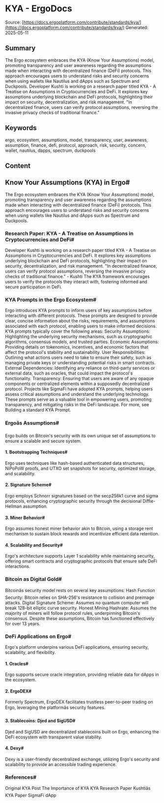 # KYA - ErgoDocs
Source: [https://docs.ergoplatform.com/contribute/standards/kya/](https://docs.ergoplatform.com/contribute/standards/kya/)
Generated: 2025-05-11

## Summary
The Ergo ecosystem embraces the KYA (Know Your Assumptions) model, promoting transparency and user awareness regarding the assumptions made when interacting with decentralized finance (DeFi) protocols. This approach encourages users to understand risks and security concerns when using wallets like Nautilus and dApps such as Spectrum and Duckpools. Developer Kushti is working on a research paper titled KYA - A Treatise on Assumptions in Cryptocurrencies and DeFi. It explores key assumptions underlying blockchain and DeFi protocols, highlighting their impact on security, decentralization, and risk management. "In decentralized finance, users can verify protocol assumptions, reversing the invasive privacy checks of traditional finance."

## Keywords
ergo, ecosystem, assumptions, model, transparency, user, awareness, assumption, finance, defi, protocol, approach, risk, security, concern, wallet, nautilus, dapps, spectrum, duckpools

## Content
## Know Your Assumptions (KYA) in Ergo#
The Ergo ecosystem embraces the KYA (Know Your Assumptions) model, promoting transparency and user awareness regarding the assumptions made when interacting with decentralized finance (DeFi) protocols. This approach encourages users to understand risks and security concerns when using wallets like Nautilus and dApps such as Spectrum and Duckpools.

### Research Paper: KYA - A Treatise on Assumptions in Cryptocurrencies and DeFi#
Developer Kushti is working on a research paper titled KYA - A Treatise on Assumptions in Cryptocurrencies and DeFi. It explores key assumptions underlying blockchain and DeFi protocols, highlighting their impact on security, decentralization, and risk management.
"In decentralized finance, users can verify protocol assumptions, reversing the invasive privacy checks of traditional finance." - Kushti
The KYA framework encourages users to verify the protocols they interact with, fostering informed and secure participation in DeFi.

### KYA Prompts in the Ergo Ecosystem#
Ergo introduces KYA prompts to inform users of key assumptions before interacting with different protocols. These prompts are designed to provide clear, concise information about the risks, requirements, and assumptions associated with each protocol, enabling users to make informed decisions.
KYA prompts typically cover the following areas:
Security Assumptions: Highlighting the underlying security mechanisms, such as cryptographic algorithms, consensus models, and trusted parties.
Economic Assumptions: Providing details on tokenomics, incentives, and economic factors that affect the protocol's stability and sustainability.
User Responsibilities: Outlining what actions users need to take to ensure their safety, such as managing private keys or understanding potential risks in smart contracts.
External Dependencies: Identifying any reliance on third-party services or external data, such as oracles, that could impact the protocol's functionality.
Transparency: Ensuring that users are aware of any opaque components or centralized elements within a supposedly decentralized protocol.
Projects like SigmaFi have adopted KYA prompts, helping users assess critical assumptions and understand the underlying technology. These prompts serve as a valuable tool in empowering users, promoting transparency, and mitigating risks in the DeFi landscape.
For more, see Building a standard KYA Prompt.

### Ergoâs Assumptions#
Ergo builds on Bitcoin's security with its own unique set of assumptions to ensure a scalable and secure system.

#### 1. Bootstrapping Techniques#
Ergo uses techniques like hash-based authenticated data structures, NiPoPoW proofs, and UTXO set snapshots for security, optimized storage, and scalability.

#### 2. Signature Scheme#
Ergo employs Schnorr signatures based on the secp256k1 curve and sigma protocols, enhancing cryptographic security through the decisional Diffie-Hellman assumption.

#### 3. Miner Behavior#
Ergo assumes honest miner behavior akin to Bitcoin, using a storage rent mechanism to sustain block rewards and incentivize efficient data retention.

#### 4. Scalability and Security#
Ergo's architecture supports Layer 1 scalability while maintaining security, offering smart contracts and cryptographic protocols that ensure safe DeFi interactions.

### Bitcoin as Digital Gold#
Bitcoinâs security model rests on several key assumptions:
Hash Function Security: Bitcoin relies on SHA-256's resistance to collision and preimage attacks.
Digital Signature Scheme: Assumes no quantum computer will break 128-bit elliptic curve security.
Honest Mining Hashrate: Assumes the majority of miners will follow protocol rules, underpinning Bitcoin's consensus.
Despite these assumptions, Bitcoin has functioned effectively for over 13 years.

### DeFi Applications on Ergo#
Ergo's platform underpins various DeFi applications, ensuring security, scalability, and flexibility.

#### 1. Oracles#
Ergo supports secure oracle integration, providing reliable data for dApps in the ecosystem.

#### 2. ErgoDEX#
Formerly Spectrum, ErgoDEX facilitates trustless peer-to-peer trading on Ergo, leveraging the platformâs security features.

#### 3. Stablecoins: Djed and SigUSD#
Djed and SigUSD are decentralized stablecoins built on Ergo, enhancing the DeFi ecosystem with transparent value stability.

#### 4. Dexy#
Dexy is a user-friendly decentralized exchange, utilizing Ergo's security and scalability to provide an accessible trading experience.

### References#
Original KYA Post
The Importance of KYA
KYA Research Paper
Kushtiâs KYA Paper
SigmaFi dApp
